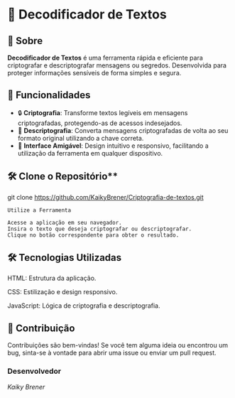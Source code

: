 # 📜 Decodificador de Textos

## 🌟 Sobre

**Decodificador de Textos** é uma ferramenta rápida e eficiente para criptografar e descriptografar mensagens ou segredos. Desenvolvida para proteger informações sensíveis de forma simples e segura.

## 🚀 Funcionalidades

- 🔒 **Criptografia**: Transforme textos legíveis em mensagens criptografadas, protegendo-as de acessos indesejados.
- 🔑 **Descriptografia**: Converta mensagens criptografadas de volta ao seu formato original utilizando a chave correta.
- 🎨 **Interface Amigável**: Design intuitivo e responsivo, facilitando a utilização da ferramenta em qualquer dispositivo.

## 🛠️ Clone o Repositório**
   git clone https://github.com/KaikyBrener/Criptografia-de-textos.git

    Utilize a Ferramenta

    Acesse a aplicação em seu navegador.
    Insira o texto que deseja criptografar ou descriptografar.
    Clique no botão correspondente para obter o resultado.

## 🛠️ Tecnologias Utilizadas

HTML: Estrutura da aplicação.

CSS: Estilização e design responsivo.

JavaScript: Lógica de criptografia e descriptografia.

## 🤝 Contribuição

Contribuições são bem-vindas! Se você tem alguma ideia ou encontrou um bug, sinta-se à vontade para abrir uma issue ou enviar um pull request.

### Desenvolvedor

 <i> Kaiky Brener </i>
